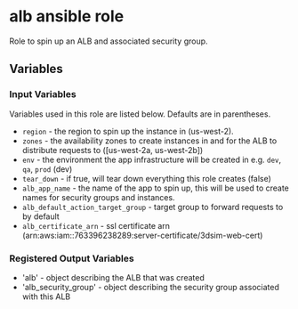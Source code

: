 # alb ansible role

Role to spin up an ALB and associated security group.

## Variables

### Input Variables
Variables used in this role are listed below.  Defaults are in parentheses.

* `region` - the region to spin up the instance in (us-west-2).
* `zones` - the availability zones to create instances in and for the ALB to distribute
requests to ([us-west-2a, us-west-2b])
* `env` - the environment the app infrastructure will be created in e.g. `dev`, `qa`, `prod` (dev)
* `tear_down` - if true, will tear down everything this role creates (false)
* `alb_app_name` - the name of the app to spin up, this will be used to create names for security groups and instances.
* `alb_default_action_target_group` - target group to forward requests to by default
* `alb_certificate_arn` - ssl certificate arn (arn:aws:iam::763396238289:server-certificate/3dsim-web-cert)

### Registered Output Variables
* 'alb' - object describing the ALB that was created
* 'alb_security_group' - object describing the security group associated with this ALB
